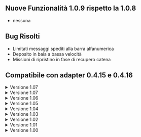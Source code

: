 ﻿## Nuove Funzionalità 1.0.9 rispetto la 1.0.8
- nessuna

## Bug Risolti
- Limitati messaggi spediti alla barra alfanumerica
- Deposito in baia a bassa velocità
- Missioni di ripristino in fase di recupero catena

## Compatibile con adapter 0.4.15 e 0.4.16

<details><summary>Versione 1.07</summary>

## Nuove Funzionalità 1.0.8 rispetto la 1.0.7
- Aggiunto parametro OffsetLaser per cassetto: quando esiste sostituisce l'altezza articolo

## Bug Risolti
- Migliorati tempi di cambio passo missione
- Ripristino missione con BES da posizione intermedia
- Ripristino missione con portata 990kg (fuga verticale con cassetto sporgente) 
- Mancata pulizia dati giornalieri
- Eliminati alcuni casi di "Nuove operazioni disponibili"

## Compatibile con adapter 0.4.15 e 0.4.16
</details>

<details><summary>Versione 1.07</summary>

## Nuove Funzionalità 1.0.7 rispetto la 1.0.6
- Aggiunta visualizzazione delle schede di rete nel menu Informazioni

## Bug Risolti
- La compattazione sfrutta lo spazio delle celle più in alto
- Il lettore barcode gestisce anche il carattere "_" (underscore)
- Il testo Note delle causali si può leggere con il barcode
- La procedura di calibrazione del peso accetta solo 3 pesate differenti
- Nelle macchine da 1000kg i movimenti guidati non perdono più la posizione logica 

## Compatibile con adapter 0.4.15 e 0.4.16
</details>

<details><summary>Versione 1.06</summary>

## Nuove Funzionalità 1.0.6 rispetto la 1.0.5
- nessuna

## Bug Risolti
- La vista Aggiornamento software - Installazione aggiorna i pacchetti
- Le impostazioni di database backup sono editabili anche a macchina spenta
- La vista di Chiamata cassetto non ha più la ricerca cassetto ma ha gli ordinamenti
- Correzione alle missioni di ripristino automatico
- Miglioramento allo scambio dati con laser e barra alfanumerica
- Eliminato menù contestuale dalle liste a scorrimento

## Compatibile con adapter 0.4.15 e 0.4.16
</details>

<details><summary>Versione 1.05</summary>

## Nuove Funzionalità 1.0.5 rispetto la 1.0.4
- nessuna

## Bug Risolti
- Corretti movimenti guidati da cella 14 a baia bassa
- Installer: corretto aggiornamento della versione
- Aggiunto nuovo salvataggio dell'ultima posizione orizzontale
- Laser e barra non bloccano la pagina di login e non si spengono con il socketLink
- Aggiunta segnalazione di macchina in movimento nelle pagine di Celle e Cassetti

## Compatibile con adapter 0.4.15 e 0.4.16
</details>


<details><summary>Versione 1.04</summary>

## Nuove Funzionalità 1.0.4 rispetto la 1.0.3
- Aggiunti i sensori della Baia Esterna Doppia


## Bug Risolti
- Aggiunta compattazione del database locale della telemetria
- Il laser e la barra alfanumerica non chiudono sempre la connessione
- Corretto un errore di aggiornamento dei parametri dei profili orizzontali

## Compatibile con adapter 0.4.15 e 0.4.16

</details>

<details><summary>Versione 1.03</summary>

## Nuove Funzionalità 1.0.3 rispetto la 1.0.2
- Spostato database della telemetria sul disco E:
- La bilancia contapezzi visualizza anche i pezzi e può essere condivisa fra più baie
- Il test completo può occupare celle casuali del magazzino
- L'app del Panel PC attiva il servizio del MAS


## Bug Risolti
- Nella ricerca articolo la quantità da prelevare è limitata alla quantità presente
- La procedura di controllo baia non muove l'elevatore se la serranda è aperta
- Correzioni varie nelle procedure di ripristino
- La calibrazione completa dell'elevatore muove anche la catena
- La compattazione non può partire con un cassetto a bordo elevatore

## Compatibile con adapter 0.4.15 e 0.4.16
</details>

<details><summary>Versione 1.02</summary>

## Nuove Funzionalità 1.0.2 rispetto la 1.0.1
- Aggiunto salvataggio del database sul pc di Ejlog
- Aggiunto parametro di accelerazione homing Asse verticale
- Spostati parametri di velocità Serranda

## Bug Risolti
- Se la missione associata al cassetto in baia è abortita il cassetto rientra automaticamente
- Completato il controllo del tipo di serranda in caso di serranda non esistente
- Ripristini automatici: corretto salvataggio dell'ultima posizione corretta
- Nei movimenti combinati si aggiornano contemporaneamente sia la posizione verticale che quella orizzontale
- La procedura di calibrazione orizzontale catena fa anche la taratura finale
- Aggiunte varie segnalazioni di errori più dettagliati al posto di "Errore inverter 1000"
- Corrette traduzioni nel menu Accessori

## Compatibile con adapter 0.4.15 e 0.4.16

</details>

<details><summary>Versione 1.01</summary>

## Nuove Funzionalità 1.0.1 rispetto la 1.0.0
- Nessuna 

## Bug Risolti
- Menu movimenti: corretta visualizzazione del pulsante di taratura baia esterna
- Non è necessario riavviare il ppc per avere la nuova tastiera al cambio di lingua
- Menu operatore - Operazioni su cassetto - Corrette traduzioni
- Ripristini automatici: se la posizione della catena orizzontale non è valida si chiude la missione

## Compatibile con adapter 0.4.15 e 0.4.16

</details>

<details><summary>Versione 1.00</summary>

## Nuove Funzionalità 1.0.0 rispetto la 0.28.39
- Gestione parametri inverter: completata lettura e scrittura per l'inverter principale 

## Bug Risolti
- Corretta gestione delle barriere di sicurezza nella Baia 2
- Corretto trasferimento baia-baia
- Corretti vari errori nelle procedure di installazione

## Compatibile con adapter 0.4.15 e 0.4.16
</details>
